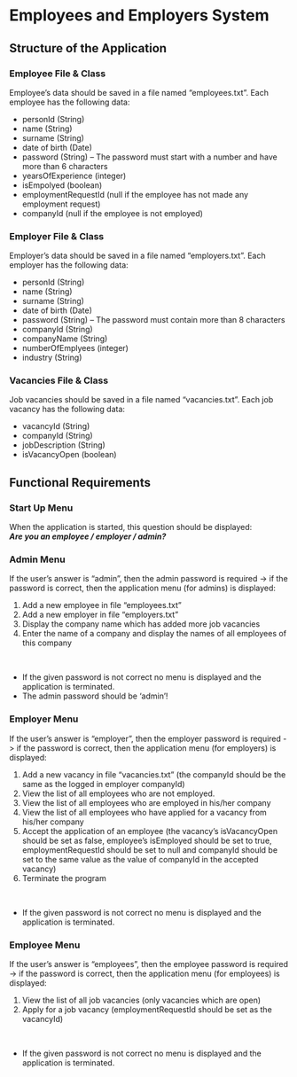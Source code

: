 # Employees and Employers System

## Structure of the Application

### Employee File & Class
Employee’s data should be saved in a file named “employees.txt”. Each employee has the following data:
- personId (String)
- name (String)
- surname (String)
- date of birth (Date)
- password (String) – The password must start with a number and have more than 6 characters
- yearsOfExperience (integer)
- isEmpolyed (boolean)
- employmentRequestId (null if the employee has not made any employment request)
- companyId (null if the employee is not employed)

### Employer File & Class
Employer’s data should be saved in a file named “employers.txt”. Each employer has the following data:
- personId (String)
- name (String)
- surname (String)
- date of birth (Date)
- password (String) – The password must contain more than 8 characters
- companyId (String)
- companyName (String)
- numberOfEmplyees (integer)
- industry (String)

### Vacancies File & Class
Job vacancies should be saved in a file named “vacancies.txt”. Each job vacancy has the following data:
- vacancyId (String)
- companyId (String)
- jobDescription (String)
- isVacancyOpen (boolean)


## Functional Requirements

### Start Up Menu
When the application is started, this question should be displayed:</br>
<b><em>Are you an employee / employer / admin?</em></b>

### Admin Menu
If the user’s answer is “admin”, then the admin password is required -> if the password is correct, then the application menu (for admins) is displayed:</br>
<ol>
  <li>Add a new employee in file “employees.txt”</li>
  <li>Add a new employer in file “employers.txt”</li>
  <li>Display the company name which has added more job vacancies</li>
  <li>Enter the name of a company and display the names of all employees of this company</li>
</ol></br>

- If the given password is not correct no menu is displayed and the application is terminated.
- The admin password should be ‘admin’!

### Employer Menu
If the user’s answer is “employer”, then the employer password is required -> if the password is correct, then the application menu (for employers) is displayed:</br>
<ol>
  <li>Add a new vacancy in file “vacancies.txt” (the companyId should be the same as the logged in employer companyId)</li>
  <li>View the list of all employees who are not employed.</li>
  <li>View the list of all employees who are employed in his/her company</li>
  <li>View the list of all employees who have applied for a vacancy from his/her company</li>
  <li>Accept the application of an employee (the vacancy’s isVacancyOpen should be set as false, employee’s isEmployed should be set to true, employmentRequestId should be set to null and companyId should be set to the same value as the value of companyId in the accepted vacancy)</li>
  <li>Terminate the program</li>
</ol></br>

- If the given password is not correct no menu is displayed and the application is terminated.

### Employee Menu
If the user’s answer is “employees”, then the employee password is required -> if the password is correct, then the application menu (for employees) is displayed:</br>

<ol>
  <li>View the list of all job vacancies (only vacancies which are open)</li>
  <li>Apply for a job vacancy (employmentRequestId should be set as the vacancyId)</li>
</ol></br>

- If the given password is not correct no menu is displayed and the application is terminated.
